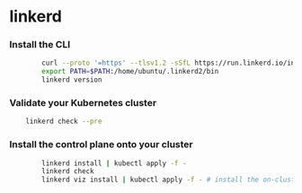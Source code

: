 # linkerd

### Install the CLI
```bash
	 	curl --proto '=https' --tlsv1.2 -sSfL https://run.linkerd.io/install | sh
	 	export PATH=$PATH:/home/ubuntu/.linkerd2/bin
	 	linkerd version
```

### Validate your Kubernetes cluster

```bash
    linkerd check --pre
```

### Install the control plane onto your cluster
```bash
	 	linkerd install | kubectl apply -f -
	 	linkerd check
	 	linkerd viz install | kubectl apply -f - # install the on-cluster metrics stack
```
